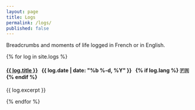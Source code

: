 ```yaml
---
layout: page
title: Logs
permalink: /logs/
published: false
---
```


<p>Breadcrumbs and moments of life logged in French or in English.</p>

{% for log in site.logs %}
  <div class="post-excerpt">
    <h4>
      <a href="{{ log.url | prepend: site.baseurl }}">{{ log.title }}</a>
      &nbsp; <time>{{ log.date | date: "%b %-d, %Y" }}</time>
      &nbsp; {% if log.lang %} 🇫🇷 {% endif %}
    </h4>
    <p>
      {{ log.excerpt }}
    </p>
  </div>
{% endfor %}

